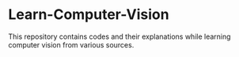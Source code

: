 # Learn-Computer-Vision
This repository contains codes and their explanations while learning computer vision from various sources.
